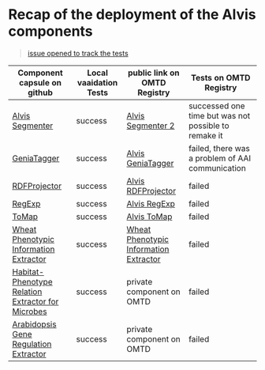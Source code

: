 # Recap of the deployment of the Alvis components 

> [issue opened to track the tests](https://github.com/openminted/alvis-docker/issues/10)

| Component capsule on github | Local vaaidation Tests | public link on OMTD Registry | Tests on OMTD Registry |
| ------------- | ------------- | --------------------- |-------------|
| [Alvis Segmenter](segmenter/) | success  | [Alvis Segmenter 2](https://test.openminted.eu/landingPage/component/62bd4ee3-5476-4343-b27b-ac65d8dba385) | successed one time but was not possible to remake it |
| [GeniaTagger](geniatagger/)  | success | [Alvis GeniaTagger](https://test.openminted.eu/landingPage/component/2cb79581-8629-412e-ba7c-51a4b6c5bb19) | failed, there was a problem of AAI communication  |
| [RDFProjector](rdfprojector/) | success | [Alvis RDFProjector](https://test.openminted.eu/landingPage/component/1e382d21-8669-45ef-8415-3f9e1ecff3bf) | failed |
| [RegExp](regexp/)  | success | [Alvis RegExp](https://test.openminted.eu/landingPage/component/ed724697-a907-4140-ac83-9aa485375ce4) | failed |
| [ToMap](tomap/) | success | [Alvis ToMap](https://test.openminted.eu/landingPage/application/6fb92855-4afe-4846-85a4-8d391e2999af) | failed |
| [Wheat Phenotypic Information Extractor](uc-tdm-as-d/) | success | [Wheat Phenotypic Information Extractor](https://test.openminted.eu/landingPage/application/ba29d568-b9e3-4ff5-b875-65ddbf4d5ecb) |  failed | 
| [Habitat-Phenotype Relation Extractor for Microbes](uc-tdm-as-c/) | success | private component on OMTD | failed |
| [Arabidopsis Gene Regulation Extractor](uc-tdm-as-e/) | success | private component on OMTD | failed |

